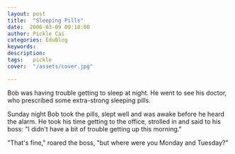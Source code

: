 ```yaml
---
layout: post  
title:  "Sleeping Pills"
date:  2006-03-09 09:18:00
author: Pickle Cai  
categories: EduBlog  
keywords: 
description:   
tags:	pickle   
cover:  "/assets/cover.jpg"  

---
```


Bob was having trouble getting to sleep at night. He went to see his doctor, who prescribed some extra-strong sleeping pills. 

Sunday night Bob took the pills, slept well and was awake before he heard the alarm. He took his time getting to the office, strolled in and said to his boss: "I didn't have a bit of trouble getting up this morning." 

"That's fine," roared the boss, "but where were you Monday and Tuesday?" 



		    
